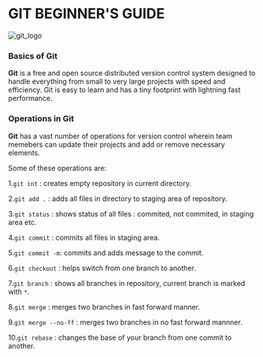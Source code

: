 # GIT BEGINNER'S GUIDE

![git_logo](https://camo.githubusercontent.com/6eaaae8defc78f268eaf0824350a66a1dfcb6aa77210d3dca069d1d1cefebc53/68747470733a2f2f6769742d73636d2e636f6d2f696d616765732f6c6f676f732f646f776e6c6f6164732f4769742d4c6f676f2d32436f6c6f722e706e67)


### Basics of Git

**Git** is a free and open source distributed version control system designed to handle everything from small to very large projects with speed and efficiency. Git is easy to learn and has a tiny footprint with lightning fast performance.

### Operations in Git

**Git** has a vast number of operations for version control wherein team memebers can update their projects and add or remove necessary elements. 

Some of these operations are:

1.`git int` : creates empty repository in current directory.

2.`git add .` : adds all files in directory to staging area of repository.

3.`git status` : shows status of all files : commited, not commited, in staging area etc.

4.`git commit` : commits all files in staging area.

5.`git commit -m`: commits and adds message to the commit.

6.`git checkout` : helps switch from one branch to another.

7.`git branch` : shows all branches in repository, current branch is marked with `*`.

8.`git merge` : merges two branches in fast forward manner.

9.`git merge --no-ff` : merges two branches in no fast forward mannner.

10.`git rebase` : changes the base of your branch from one commit to another.
